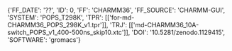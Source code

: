 {'FF_DATE': '??', 'ID': 0, 'FF': 'CHARMM36', 'FF_SOURCE': 'CHARMM-GUI', 'SYSTEM': 'POPS_T298K', 'TPR': [['for-md-CHARMM36_POPS_298K_v1.tpr']], 'TRJ': [['md-CHARMM36_10A-switch_POPS_v1_400-500ns_skip10.xtc']], 'DOI': '10.5281/zenodo.1129415', 'SOFTWARE': 'gromacs'}